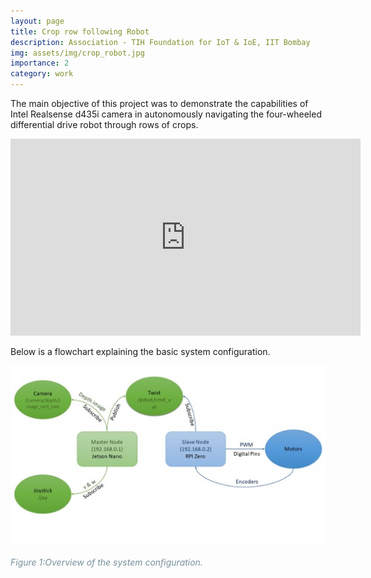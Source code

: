 ```yaml
---
layout: page
title: Crop row following Robot
description: Association - TIH Foundation for IoT & IoE, IIT Bombay
img: assets/img/crop_robot.jpg
importance: 2
category: work
---
```


The main objective of this project was to demonstrate the capabilities of Intel Realsense d435i camera in autonomously navigating the four-wheeled differential drive robot through rows of crops.

<iframe width="560" height="315" src="https://www.youtube.com/embed/DtBuSck2lVo?si=ATnEUHQyAwjaA_lO" title="YouTube video player" frameborder="0" allow="accelerometer; autoplay; clipboard-write; encrypted-media; gyroscope; picture-in-picture; web-share" allowfullscreen></iframe>

Below is a flowchart explaining the basic system configuration.

<div class="container-fluid p-0">
  <img class="img-responsive col-12" src="/assets/img/crop_row_fc_1.jpg" alt="overview figure" />
  <h6 class="font-italic text-center" style="color: #78909c;">Figure 1:Overview of the system configuration.</h6>
</div>